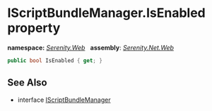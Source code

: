 # IScriptBundleManager.IsEnabled property
**namespace:** *[Serenity.Web](../../README.md#serenity.web-namespace)*   **assembly**: *[Serenity.Net.Web](../../README.md)*

```csharp
public bool IsEnabled { get; }
```

## See Also

* interface [IScriptBundleManager](../IScriptBundleManager.md)